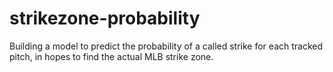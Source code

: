 # strikezone-probability
Building a model to predict the probability of a called strike for each tracked pitch, in hopes to find the actual MLB strike zone.
